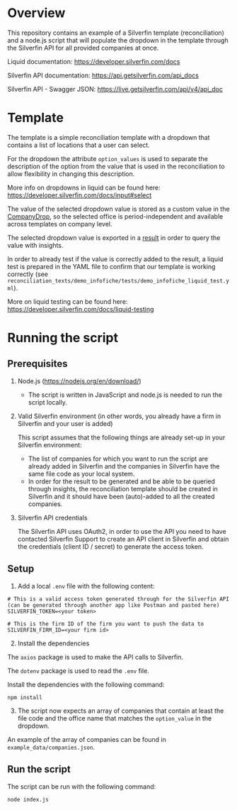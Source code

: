 # Overview

This repository contains an example of a Silverfin template (reconciliation) and a node.js script that will populate the dropdown in the template through the Silverfin API for all provided companies at once.

Liquid documentation: https://developer.silverfin.com/docs

Silverfin API documentation: https://api.getsilverfin.com/api_docs

Silverfin API - Swagger JSON: https://live.getsilverfin.com/api/v4/api_doc

# Template

The template is a simple reconciliation template with a dropdown that contains a list of locations that a user can select.

For the dropdown the attribute `option_values` is used to separate the description of the option from the value that is used in the reconciliation to allow flexibility in changing this description.

More info on dropdowns in liquid can be found here: https://developer.silverfin.com/docs/input#select

The value of the selected dropdown value is stored as a custom value in the [CompanyDrop](https://developer.silverfin.com/docs/company), so the selected office is period-independent and available across templates on company level.

The selected dropdown value is exported in a [result](https://developer.silverfin.com/docs/result) in order to query the value with insights.

In order to already test if the value is correctly added to the result, a liquid test is prepared in the YAML file to confirm that our template is working correctly (see `reconciliation_texts/demo_infofiche/tests/demo_infofiche_liquid_test.yml`).

More on liquid testing can be found here: https://developer.silverfin.com/docs/liquid-testing

# Running the script

## Prerequisites

1. Node.js (https://nodejs.org/en/download/)

   - The script is written in JavaScript and node.js is needed to run the script locally.

2. Valid Silverfin environment (in other words, you already have a firm in Silverfin and your user is added)

   This script assumes that the following things are already set-up in your Silverfin environment:

   - The list of companies for which you want to run the script are already added in Silverfin and the companies in Silverfin have the same file code as your local system.
   - In order for the result to be generated and be able to be queried through insights, the reconciliation template should be created in Silverfin and it should have been (auto)-added to all the created companies.

3. Silverfin API credentials

   The Silverfin API uses OAuth2, in order to use the API you need to have contacted Silverfin Support to create an API client in Silverfin and obtain the credentials (client ID / secret) to generate the access token.

## Setup

1. Add a local `.env` file with the following content:

```
# This is a valid access token generated through for the Silverfin API (can be generated through another app like Postman and pasted here)
SILVERFIN_TOKEN=<your token>

# This is the firm ID of the firm you want to push the data to
SILVERFIN_FIRM_ID=<your firm id>
```

2. Install the dependencies

The `axios` package is used to make the API calls to Silverfin.

The `dotenv` package is used to read the `.env` file.

Install the dependencies with the following command:

```
npm install
```

3. The script now expects an array of companies that contain at least the file code and the office name that matches the `option_value` in the dropdown.

An example of the array of companies can be found in `example_data/companies.json`.

## Run the script

The script can be run with the following command:

```
node index.js
```
